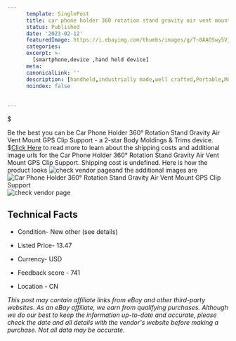 ```yaml
---
      template: SinglePost
      title: car phone holder 360 rotation stand gravity air vent mount gps clip support
      status: Published
      date: '2023-02-12'
      featuredImage: https://i.ebayimg.com/thumbs/images/g/T~8AAOSwy5VjdDxd/s-l225.jpg
      categories: 
      excerpt: >-
        [smartphone,device ,hand held device]
      meta:
      canonicalLink: ''
      description: [handheld,industrially made,well crafted,Portable,Mobile,Compact,Convenient,Lightweight,Maneuverable,Man-portable,Miniature,Carriable,Hand-held,Light,Holdable,Transportable,Mobile device,Pocket-sized,On-the-go,Wireless,Cordless,Compact size,Convenient size, smartphone,device ,hand held device]
      noindex: false
      
        
---
```

$

Be the best you can be Car Phone Holder 360° Rotation Stand Gravity Air Vent Mount GPS Clip Support - a 2-star Body Moldings & Trims device.
$[Click Here](https://www.ebay.com/itm/314291333723?fits=Make%3AMercury&hash=item492d392a5b%3Ag%3AT%7E8AAOSwy5VjdDxd&mkevt=1&mkcid=1&mkrid=711-53200-19255-0&campid=%253CePNCampaignId%253E&customid=%253CreferenceId%253E&toolid=10049) to read more to learn about the shipping costs and additional image urls for the Car Phone Holder 360° Rotation Stand Gravity Air Vent Mount GPS Clip Support. Shipping cost is undefined. Here is how the product looks ![check vendor page](https://i.ebayimg.com/thumbs/images/g/T~8AAOSwy5VjdDxd/s-l225.jpg)and the additional images are![Car Phone Holder 360° Rotation Stand Gravity Air Vent Mount GPS Clip Support](https://i.ebayimg.com/images/g/T~8AAOSwy5VjdDxd/s-l1200.jpg)![check vendor page](https://origin-galleryplus.ebayimg.com/ws/web/314291333723_2_0_1/225x225.jpg,https://origin-galleryplus.ebayimg.com/ws/web/314291333723_3_0_1/225x225.jpg,https://origin-galleryplus.ebayimg.com/ws/web/314291333723_4_0_1/225x225.jpg,https://origin-galleryplus.ebayimg.com/ws/web/314291333723_5_0_1/225x225.jpg,https://origin-galleryplus.ebayimg.com/ws/web/314291333723_6_0_1/225x225.jpg,https://origin-galleryplus.ebayimg.com/ws/web/314291333723_7_0_1/225x225.jpg,https://origin-galleryplus.ebayimg.com/ws/web/314291333723_8_0_1/225x225.jpg,https://origin-galleryplus.ebayimg.com/ws/web/314291333723_9_0_1/225x225.jpg,https://origin-galleryplus.ebayimg.com/ws/web/314291333723_10_0_1/225x225.jpg,https://origin-galleryplus.ebayimg.com/ws/web/314291333723_11_0_1/225x225.jpg,https://origin-galleryplus.ebayimg.com/ws/web/314291333723_12_0_1/225x225.jpg)



 ## Technical Facts 



     
      

 - Condition- New other (see details) 


      

 - Listed Price- 13.47 


      

 - Currency- USD 


      

 - Feedback score - 741 


      

 - Location - CN 


      
      

 *_This post may contain affiliate links from eBay and other third-party websites. As an eBay affiliate, we earn from qualifying purchases. Although we do our best to keep the information up-to-date and accurate, please check the date and all details with the vendor's website before making a purchase. Not all data may be accurate._*






